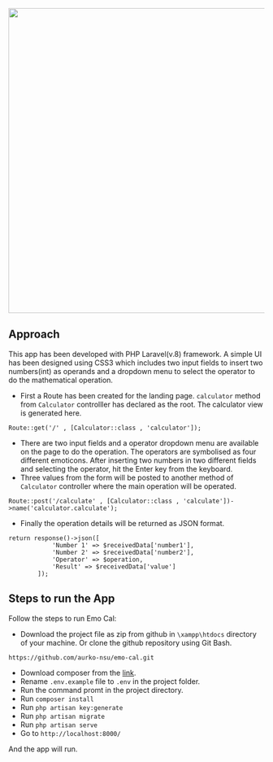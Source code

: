 <p align="center">
<img src="https://github.com/aurko-nsu/emo-cal/blob/development/public/images/emo_cal_home.png" width="600">
</p>

## Approach

This app has been developed with PHP Laravel(v.8) framework. A simple UI has been designed using CSS3 which includes two input fields to insert two numbers(int) as operands and a dropdown menu to select the operator to do the mathematical operation. 

- First a Route has been created for the landing page. `calculator` method from `Calculator` controlller has declared as the root. The calculator view is generated here.
```
Route::get('/' , [Calculator::class , 'calculator']);
``` 
- There are two input fields and a operator dropdown menu are available on the page to do the operation. The operators are symbolised as four different emoticons. After inserting two numbers in two different fields and selecting the operator, hit the Enter key from the keyboard.
- Three values from the form will be posted to another method of `Calculator` controller where the main operation will be operated.
```
Route::post('/calculate' , [Calculator::class , 'calculate'])->name('calculator.calculate');
``` 
- Finally the operation details will be returned as JSON format.
```
return response()->json([
            'Number 1' => $receivedData['number1'],
            'Number 2' => $receivedData['number2'],
            'Operator' => $operation,
            'Result' => $receivedData['value']
        ]);
``` 


## Steps to run the App

Follow the steps to run Emo Cal:

- Download the project file as zip from github in `\xampp\htdocs` directory of your machine. Or clone the github repository using Git Bash.
```
https://github.com/aurko-nsu/emo-cal.git
``` 
- Download composer from the [link](https://getcomposer.org/download/).
- Rename `.env.example` file to `.env` in the project folder.
- Run the command promt in the project directory.
- Run `composer install`
- Run `php artisan key:generate`
- Run `php artisan migrate`
- Run `php artisan serve`
- Go to `http://localhost:8000/`

And the app will run.